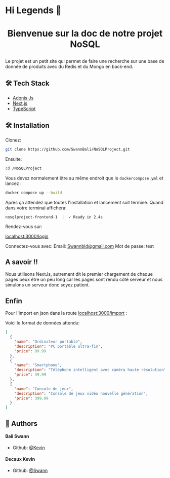 # Hi Legends 👋
# <p align="center">Bienvenue sur la doc de notre projet NoSQL</p>
  
Le projet est un petit site qui permet de faire une recherche sur une base de donnée de produits avec du Redis et du Mongo en back-end.


## 🛠️ Tech Stack
- [Adonis Js](https://adonisjs.com/)
- [Next.js](https://nextjs.org/)
- [TypeScript](https://www.typescriptlang.org/)


## 🛠️ Installation
Clonez:

```bash
git clone https://github.com/SwannBali/NoSQLProject.git
```

Ensuite:

```bash
cd /NoSQLProject
```


Vous devez normalement être au même endroit que le `dockercompose.yml`  et lancez :

```bash
docker compose up --build
```

Après ça attendez que toutes l'installation et lancement soit terminé.
Quand dans votre terminal affichera:

```shell
nosqlproject-frontend-1  |  ✓ Ready in 2.4s
```
Rendez-vous sur:

[localhost:3000/login](http://localhost:3000/login)

Connectez-vous avec:
Email: Swannbld@gmail.com
Mot de passe: test

## A savoir !!

Nous utilisons NextJs, autrement dit le premier chargement de chaque pages peux être un peu long car les pages sont rendu côté serveur et nous simulons un serveur donc soyez patient.

## Enfin

Pour l'import en json dans la route [localhost:3000/import](http://localhost:3000/import) : 

Voici le format de données attendu:

```json
[
  {
    "name": "Ordinateur portable",
    "description": "PC portable ultra-fin",
    "price": 99.99
  },
  {
    "name": "Smartphone",
    "description": "Téléphone intelligent avec caméra haute résolution",
    "price": 49.99
  },
  {
    "name": "Console de jeux",
    "description": "Console de jeux vidéo nouvelle génération",
    "price": 399.99
  }
]
```


## 🙇 Authors
#### Bali Swann
- Github: [@Kevin](https://github.com/kevindecaux)

#### Decaux Kevin
- Github: [@Swann](https://github.com/SwannBali)
